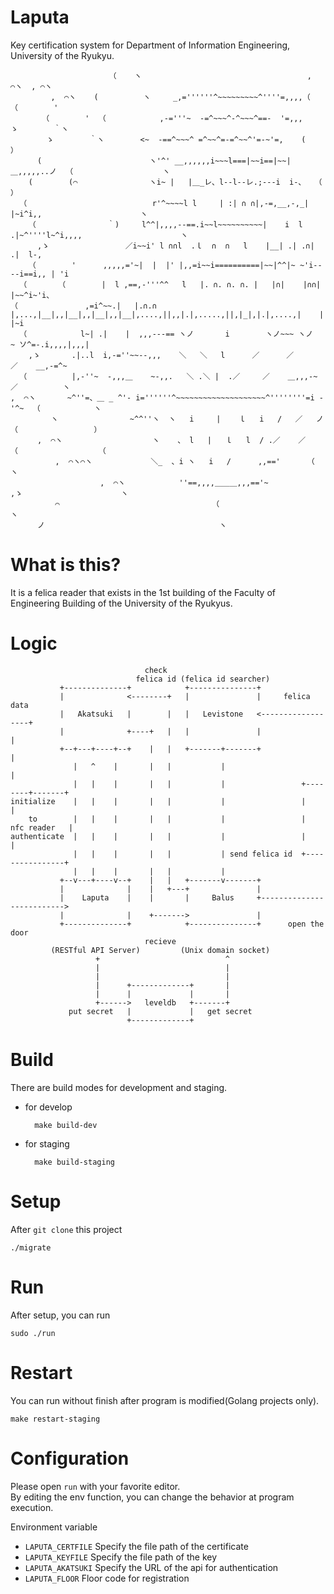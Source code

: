 # Laputa
Key certification system for Department of Information Engineering, University of the Ryukyu.

```
                      （    ヽ                                     ,  ⌒ヽ  , ⌒ヽ
         ,  ⌒ヽ    (          ヽ     _,=''''''^~~~~~~~~~^''''=,,,,（        （        '
       （        '  （            ,-='''~  -=^~~~^-^~~~^==-  '=,,,        ゝ        ｀ヽ
        ゝ        ｀ヽ        <~  -==^~~~^ =^~~^=-=^~~^'=-~'=,    (                ）
      (                        ヽ'^' __,,,,,,i~~~l===|~~i==|~~|＿,,,,,..ノ  （                    ヽ
    (        (⌒                ヽi~ |   |＿_レ、l--l--レ.;---i  i-、  （                      ）
  （                            r'^~~~~l l     | :| ∩ ∩|,-=,__,-,_|  |~i^i,,                      ヽ
    （                ｀)     l^^|,,,,--==.i~~l~~~~~~~~~~|    i  l .|~^''''l~^i,,,,                      ヽ
      ,ゝ                 ／i~~i' l ∩∩l  .ｌ  ∩  ∩   l    |__| .| .∩|  .|  l-,
    （        '      ,,,,,='~|  |  |' |,,=i~~i==========|~~|^^|~ ~'i----i==i,, | 'i
  （       （        |  l ,==,-'''^^   l   |. ∩. ∩. ∩. |   |∩|    |∩∩|   |~~^i~'i、
（               ,=i^~~.|   |.∩.∩ |,...,|__|,,|__|,,|__|,,|__|,....,||,,|.|,.....,||,|_|,|.|,....,|    |  |~i
  （            l~| .|    |  ,,,---== ヽノ       i        ヽノ~~~ ヽノ     ~ ソ^=-.i,,,,|,,,|
    ,ゝ       .|..l  i,-=''~~--,,,    ＼   ＼   l      ／      ／        ／    __,-=^~
  （          |,-''~  -,,,＿    ~-,,.   ＼ .＼ |  .／     ／    ＿,,,-~     ／          ヽ
,  ⌒ヽ       ~^''=、＿ _ ^'- i=''''''^~~~~~~~~~~~~~~~~~~~~^''''''''=i -'^~  （            ヽ
         ヽ                ~^^''ヽ  ヽ   i     |    ｌ   i   /   ／   ノ      （                 ）
      ,  ⌒ヽ                    ヽ    、 l   |   ｌ   l  / .／    ／     （                  （
          ,  ⌒ヽ⌒ヽ             ＼_  、i ヽ   i   /      ,,=='      （                      ヽ
                    ,  ⌒ヽ            ''==,,,,＿＿＿,,,=='~            ,ゝ                      ヽ
          ⌒                                  （                            ヽ
      ノ                                       ヽ
```

# What is this?
It is a felica reader that exists in the 1st building of the Faculty of Engineering Building of the University of the Ryukyus.

# Logic
```
                              check
                            felica id (felica id searcher)
           +--------------+            +---------------+
           |              <--------+   |               |     felica data
           |   Akatsuki   |        |   |   Levistone   <------------------+
           |              +----+   |   |               |                  |
           +--+---+----+--+    |   |   +-------+-------+                  |
              |   ^    |       |   |           |                          |
              |   |    |       |   |           |                 +--------+-------+
initialize    |   |    |       |   |           |                 |                |
    to        |   |    |       |   |           |                 |   nfc reader   |
authenticate  |   |    |       |   |           |                 |                |
              |   |    |       |   |           | send felica id  +----------------+
              |   |    |       |   |           |
           +--v---+----v--+    |   |   +-------v-------+
           |              |    |   +---+               |
           |    Laputa    |    |       |     Balus     +-------------------------->
           |              |    +------->               |
           +--------------+            +---------------+      open the door
                              recieve
         (RESTful API Server)         (Unix domain socket)
                   +                            ^
                   |                            |
                   |                            |
                   |      +-------------+       |
                   |      |             |       |
                   +------>   leveldb   +-------+
             put secret   |             |   get secret
                          +-------------+
```

# Build
There are build modes for development and staging.
- for develop
    
        make build-dev

- for staging

        make build-staging

# Setup
After `git clone` this project

    ./migrate

# Run
After setup, you can run

    sudo ./run

# Restart
You can run without finish after program is modified(Golang projects only).

    make restart-staging

# Configuration
Please open `run` with your favorite editor.  
By editing the env function, you can change the behavior at program execution.  
  
Environment variable
- `LAPUTA_CERTFILE` Specify the file path of the certificate
- `LAPUTA_KEYFILE` Specify the file path of the key
- `LAPUTA_AKATSUKI` Specify the URL of the api for authentication
- `LAPUTA_FLOOR` Floor code for registration
